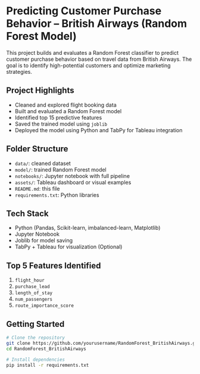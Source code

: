 # Predicting Customer Purchase Behavior – British Airways (Random Forest Model)

This project builds and evaluates a Random Forest classifier to predict customer purchase behavior based on travel data from British Airways. The goal is to identify high-potential customers and optimize marketing strategies.

## Project Highlights

- Cleaned and explored flight booking data
- Built and evaluated a Random Forest model
- Identified top 15 predictive features
- Saved the trained model using `joblib`
- Deployed the model using Python and TabPy for Tableau integration

## Folder Structure

- `data/`: cleaned dataset
- `model/`: trained Random Forest model
- `notebooks/`: Jupyter notebook with full pipeline
- `assets/`: Tableau dashboard or visual examples
- `README.md`: this file
- `requirements.txt`: Python libraries

## Tech Stack

- Python (Pandas, Scikit-learn, imbalanced-learn, Matplotlib)
- Jupyter Notebook
- Joblib for model saving
- TabPy + Tableau for visualization (Optional)

## Top 5 Features Identified

1. `flight_hour`
2. `purchase_lead`
3. `length_of_stay`
4. `num_passengers`
5. `route_importance_score`

## Getting Started

```bash
# Clone the repository
git clone https://github.com/yourusername/RandomForest_BritishAirways.git
cd RandomForest_BritishAirways

# Install dependencies
pip install -r requirements.txt
